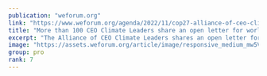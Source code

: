 ```yaml
---
publication: "weforum.org"
link: "https://www.weforum.org/agenda/2022/11/cop27-alliance-of-ceo-climate-leaders"
title: "More than 100 CEO Climate Leaders share an open letter for world leaders at COP27"
excerpt: "The Alliance of CEO Climate Leaders shares an open letter for world leaders, stating they want to work with governments to accelerate the move to net zero"
image: "https://assets.weforum.org/article/image/responsive_medium_mw5VKIOJj9fSdGadglRegyuc8T10aXbLtY2IXSxWJTs.jpg"
group: pro
rank: 7
---
```

